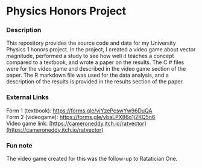 # Physics Honors Project
### Description
This repository provides the source code and data for my University Physics 1 honors project. In the project, I created a video game about vector magnitude, performed a study to see how well it teaches a concept compared to a textbook, and wrote a paper on the results. The C # files were for the video game and described in the video game section of the paper. The R markdown file was used for the data analysis, and a description of the results is provided in the results section of the paper. 
### External Links
Form 1 (textbook): https://forms.gle/viYzePcswYw96DuQA <br>
Form 2 (videogame): https://forms.gle/ybaLPX86o1j2KQ5n6 <br>
Video game link: [https://cameroneddy.itch.io/ratvector](https://cameroneddy.itch.io/ratvector) <br>
### Fun note
The video game created for this was the follow-up to Ratatician One.
